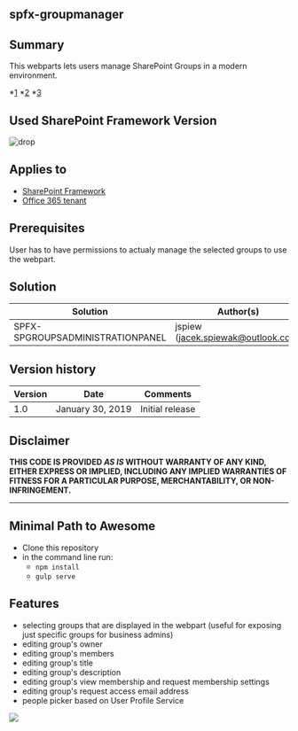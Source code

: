 ## spfx-groupmanager

## Summary
This webparts lets users manage SharePoint Groups in a modern environment.

*[1][figure1]
*[2][figure2]
*[3][figure3]

## Used SharePoint Framework Version 
![drop](https://img.shields.io/badge/drop-1.6-green.svg)

## Applies to 

* [SharePoint Framework](https:/dev.office.com/sharepoint)
* [Office 365 tenant](https://dev.office.com/sharepoint/docs/spfx/set-up-your-development-environment)


## Prerequisites
 User has to have permissions to actualy manage the selected groups to use the webpart.

## Solution

Solution|Author(s)
--------|---------
SPFX-SPGROUPSADMINISTRATIONPANEL | jspiew (jacek.spiewak@outlook.com)

## Version history

Version|Date|Comments
-------|----|--------
1.0|January 30, 2019|Initial release

## Disclaimer
**THIS CODE IS PROVIDED *AS IS* WITHOUT WARRANTY OF ANY KIND, EITHER EXPRESS OR IMPLIED, INCLUDING ANY IMPLIED WARRANTIES OF FITNESS FOR A PARTICULAR PURPOSE, MERCHANTABILITY, OR NON-INFRINGEMENT.**

---

## Minimal Path to Awesome

- Clone this repository
- in the command line run:
  - `npm install`
  - `gulp serve`

## Features
- selecting groups that are displayed in the webpart (useful for exposing just specific groups for business admins)
- editing group's owner
- editing group's members
- editing group's title
- editing group's description
- editing group's view membership and request membership settings
- editing group's request access email address
- people picker based on User Profile Service


<img src="https://telemetry.sharepointpnp.com/sp-dev-fx-webparts/samples/readme-template" />

[figure1]: ./assets/1.png
[figure2]: ./assets/2.png
[figure3]: ./assets/3.png